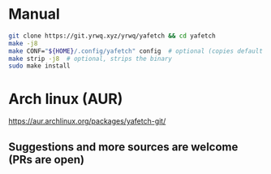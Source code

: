 # Manual
```bash
git clone https://git.yrwq.xyz/yrwq/yafetch && cd yafetch
make -j8
make CONF="${HOME}/.config/yafetch" config  # optional (copies default config to $HOME/.config/yafetch)
make strip -j8  # optional, strips the binary
sudo make install
```

# Arch linux (AUR)
https://aur.archlinux.org/packages/yafetch-git/

## Suggestions and more sources are welcome (PRs are open)
